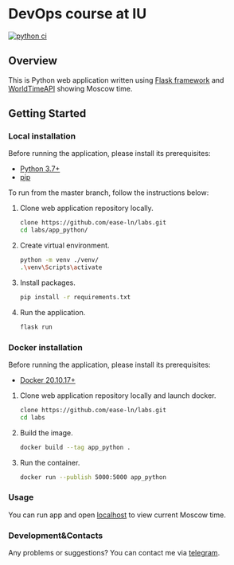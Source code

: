 # DevOps course at IU

[![python ci](https://github.com/ease-ln/labs/actions/workflows/ci.yaml/badge.svg?branch=lab3)](https://github.com/ease-ln/labs/actions/workflows/ci.yaml)

## Overview

This is Python web application written using [Flask framework](https://flask.palletsprojects.com/en/2.2.x/) and [WorldTimeAPI](http://worldtimeapi.org) showing Moscow time.

## Getting Started

### Local installation

Before running the application, please install its prerequisites:

* [Python 3.7+](https://www.python.org/downloads/)
* [pip](https://pip.pypa.io/en/stable/installation/)

To run from the master branch, follow the instructions below:

1. Clone web application repository locally.

    ```bash
    clone https://github.com/ease-ln/labs.git
    cd labs/app_python/
    ```

2. Create virtual environment.

    ```bash
    python -m venv ./venv/
    .\venv\Scripts\activate
    ```

3. Install packages.

    ```bash
    pip install -r requirements.txt
    ```

4. Run the application.

    ```bash
    flask run
    ```

### Docker installation

Before running the application, please install its prerequisites:

* [Docker 20.10.17+](https://www.docker.com/products/docker-desktop/)

1. Clone web application repository locally and launch docker.

    ```bash
    clone https://github.com/ease-ln/labs.git
    cd labs
    ```

2. Build the image.

    ```bash
   docker build --tag app_python .
    ```

3. Run the container.

    ```bash
   docker run --publish 5000:5000 app_python
    ```

### Usage

You can run app and open [localhost](http://localhost:5000/) to view current Moscow time.

### Development&Contacts

Any problems or suggestions? You can contact me via [telegram](https://t.me/ease_l).
